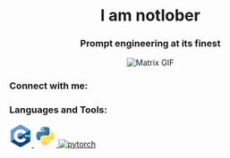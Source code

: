 <h1 align="center">I am notlober</h1>
<h3 align="center">Prompt engineering at its finest</h3>
<p align="center">
  <img src="https://media.giphy.com/media/QS0KOjNRG0tfG/giphy.gif" alt="Matrix GIF" width="900"/>
</p><h3 align="left">Connect with me:</h3>
                                  
<p align="left">
</p>

<h3 align="left">Languages and Tools:</h3>
<p align="left"> <a href="https://www.w3schools.com/cpp/" target="_blank" rel="noreferrer"> <img src="https://raw.githubusercontent.com/devicons/devicon/master/icons/cplusplus/cplusplus-original.svg" alt="cplusplus" width="40" height="40"/> </a> <a href="https://www.python.org" target="_blank" rel="noreferrer"> <img src="https://raw.githubusercontent.com/devicons/devicon/master/icons/python/python-original.svg" alt="python" width="40" height="40"/> </a> <a href="https://pytorch.org/" target="_blank" rel="noreferrer"> <img src="https://www.vectorlogo.zone/logos/pytorch/pytorch-icon.svg" alt="pytorch" width="40" height="40"/> </a> </p>
